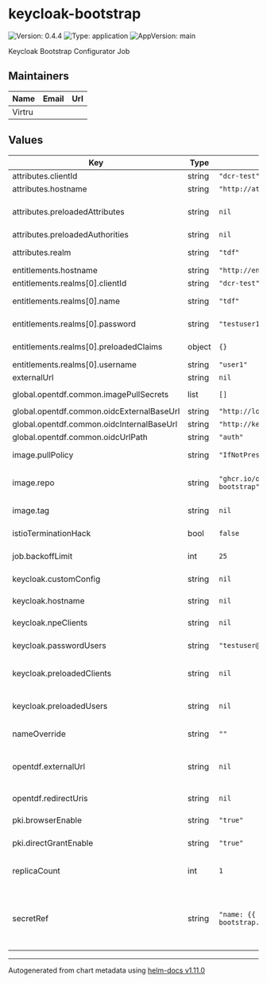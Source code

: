 # keycloak-bootstrap

![Version: 0.4.4](https://img.shields.io/badge/Version-0.4.4-informational?style=flat-square) ![Type: application](https://img.shields.io/badge/Type-application-informational?style=flat-square) ![AppVersion: main](https://img.shields.io/badge/AppVersion-main-informational?style=flat-square)

Keycloak Bootstrap Configurator Job

## Maintainers

| Name | Email | Url |
| ---- | ------ | --- |
| Virtru |  |  |

## Values

| Key | Type | Default | Description |
|-----|------|---------|-------------|
| attributes.clientId | string | `"dcr-test"` | Keycloak client id used to create attributes |
| attributes.hostname | string | `"http://attributes"` | Internal attributes service url |
| attributes.preloadedAttributes | string | `nil` | List of attributes to create in the form:  [{authority:"", name:"", rule:"", state:"", order:[]}] |
| attributes.preloadedAuthorities | string | `nil` | List of authorities to create |
| attributes.realm | string | `"tdf"` | Realm of keycloak client used to create attributes |
| entitlements.hostname | string | `"http://entitlements"` | Internal entitlements service url |
| entitlements.realms[0].clientId | string | `"dcr-test"` | OIDC client ID used to create entitlements |
| entitlements.realms[0].name | string | `"tdf"` | Name of realm for which creating entitlements |
| entitlements.realms[0].password | string | `"testuser123"` | Password for given username used to create entitlements |
| entitlements.realms[0].preloadedClaims | object | `{}` | Entitlements to create, in the form {client: ["attribute"]} |
| entitlements.realms[0].username | string | `"user1"` | OIDC username used to create entitlements |
| externalUrl | string | `nil` | Deprecated. Use `opentdf.externalUrl` |
| global.opentdf.common.imagePullSecrets | list | `[]` | JSON passed to the deployment's `template.spec.imagePullSecrets` |
| global.opentdf.common.oidcExternalBaseUrl | string | `"http://localhost:65432"` | Base external url of OIDC provider |
| global.opentdf.common.oidcInternalBaseUrl | string | `"http://keycloak-http"` | Base internal k8s url of OIDC provider |
| global.opentdf.common.oidcUrlPath | string | `"auth"` | Optional path added to base OIDC url |
| image.pullPolicy | string | `"IfNotPresent"` | Defaults to `IfNotPresent` to skip lookup of newer versions. |
| image.repo | string | `"ghcr.io/opentdf/keycloak-bootstrap"` | The image selector, also called the 'image name' in k8s documentation and 'image repository' in docker's guides. |
| image.tag | string | `nil` | Chart.AppVersion will be used for image tag, override here if needed |
| istioTerminationHack | bool | `false` | Is istio in place and requires a wait on the sidecar. |
| job.backoffLimit | int | `25` | number of retries before considering a Job as failed |
| keycloak.customConfig | string | `nil` | if provided, will use custom configuration instead |
| keycloak.hostname | string | `nil` | override for `global.opentdf.common.oidcExternalBaseUrl` |
| keycloak.npeClients | string | `nil` | Create test clients configured for clientcreds auth flow (list) |
| keycloak.passwordUsers | string | `"testuser@virtru.com,user1,user2"` | Comma seperated list of users to be created with default password "testuser123" |
| keycloak.preloadedClients | string | `nil` | Create clients in list with given client id and secret. In the form [{clientId:"id", clientSecret:"secret"}] |
| keycloak.preloadedUsers | string | `nil` | Create user in list with given username and password. In the form [{username:"user", password:"pass"}] |
| nameOverride | string | `""` | Select a specific name for the resource, instead of the default, keycloak-bootstrap |
| opentdf.externalUrl | string | `nil` | Base URL for clients. Defaults to `oidcExternalBaseUrl`. A client app's homepage Defaults to OIDC url without path attached. |
| opentdf.redirectUris | string | `nil` | A list of valid redirect paths. Defaults to `externalUrl` |
| pki.browserEnable | string | `"true"` | # X.509 Client Certificate Authentication to a Browser Flow enabled |
| pki.directGrantEnable | string | `"true"` | X.509 Client Certificate Authentication to a Direct Grant Flow enabled |
| replicaCount | int | `1` | Sets the default number of pod replicas in the deployment. Ignored if `autoscaling.enabled` == true |
| secretRef | string | `"name: {{ template \"keycloak-bootstrap.fullname\" . }}-secret"` | Expect a secret with following keys: - keycloak_admin_username: - keycloak_admin_password: - CLIENT_SECRET: - ATTRIBUTES_USERNAME: - ATTRIBUTES_PASSWORD: |

----------------------------------------------
Autogenerated from chart metadata using [helm-docs v1.11.0](https://github.com/norwoodj/helm-docs/releases/v1.11.0)
